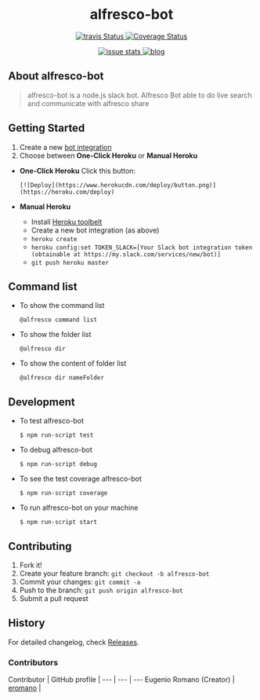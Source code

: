 <h1 align="center">alfresco-bot</h1>
<p align="center">
    <a title='Build Status' href="https://travis-ci.org/alfresco/alfresco-bot">
        <img src='https://travis-ci.org/alfresco/alfresco-bot.svg?branch=master' alt='travis Status' />
    </a>
    <a title='coveralls Status' href='https://coveralls.io/r/alfresco/alfresco-bot'>
        <img src='https://img.shields.io/coveralls/alfresco/alfresco-bot.svg' alt='Coverage Status' />
    </a>
</p>
<p align="center">
    <a title='closed issue' href='http://issuestats.com/github/alfresco/alfresco-bot'>
        <img src='http://issuestats.com/github/alfresco/alfresco-bot/badge/issue' alt='issue stats' />
    </a>
    <a title='blog' href='http://eromano.github.io/'>
       <img src='https://img.shields.io/badge/style-blog-blue.svg?label=my' alt='blog' />
    </a>
</p>

## About alfresco-bot
>alfresco-bot is a  node.js slack bot.
Alfresco Bot able to do live search and communicate with alfresco share

## Getting Started
1. Create a new [bot integration](https://my.slack.com/services/new/bot)
1. Choose between **One-Click Heroku** or **Manual Heroku**

 - **One-Click Heroku**
       Click this button:

       [![Deploy](https://www.herokucdn.com/deploy/button.png)](https://heroku.com/deploy)

 - **Manual Heroku**
    *  Install [Heroku toolbelt](https://devcenter.heroku.com/articles/getting-started-with-nodejs#set-up)
    * Create a new bot integration (as above)
    *  `heroku create`
    *  `heroku config:set TOKEN_SLACK=[Your Slack bot integration token (obtainable at https://my.slack.com/services/new/bot)]`
    *  `git push heroku master`

## Command list

* To show the command list

    ```@alfresco command list ```

* To show the folder list

     ```@alfresco dir ```

* To show the content of folder list

     ```@alfresco dir nameFolder ```

## Development

* To test alfresco-bot

    ```$ npm run-script test```

* To debug alfresco-bot

    ```$ npm run-script debug```

* To see the test coverage alfresco-bot

    ```$ npm run-script coverage```

* To run alfresco-bot on your machine

    ```$ npm run-script start```

## Contributing

1. Fork it!
2. Create your feature branch: `git checkout -b alfresco-bot`
3. Commit your changes: `git commit -a `
4. Push to the branch: `git push origin alfresco-bot`
5. Submit a pull request

## History

For detailed changelog, check [Releases](https://github.com/alfresco/alfresco-bot/releases).

### Contributors

Contributor | GitHub profile |
--- | --- | ---
Eugenio Romano  (Creator) | [eromano](https://github.com/eromano) |

